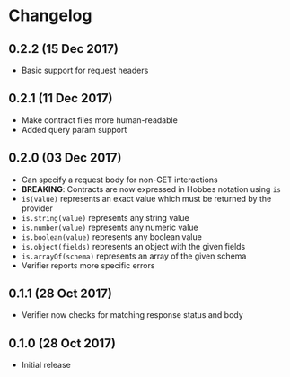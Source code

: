 # Changelog

## 0.2.2 (15 Dec 2017)

* Basic support for request headers

## 0.2.1 (11 Dec 2017)

* Make contract files more human-readable
* Added query param support

## 0.2.0 (03 Dec 2017)

* Can specify a request body for non-GET interactions
* **BREAKING**: Contracts are now expressed in Hobbes notation using `is`
 * `is(value)` represents an exact value which must be returned by the provider
 * `is.string(value)` represents any string value
 * `is.number(value)` represents any numeric value
 * `is.boolean(value)` represents any boolean value
 * `is.object(fields)` represents an object with the given fields
 * `is.arrayOf(schema)` represents an array of the given schema
* Verifier reports more specific errors

## 0.1.1 (28 Oct 2017)

* Verifier now checks for matching response status and body

## 0.1.0 (28 Oct 2017)

* Initial release